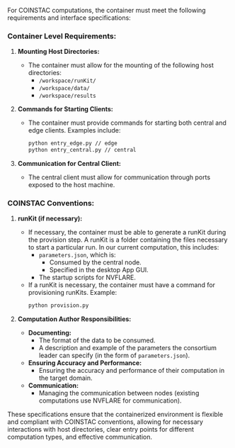For COINSTAC computations, the container must meet the following requirements and interface specifications:

### Container Level Requirements:

1. **Mounting Host Directories:**
   - The container must allow for the mounting of the following host directories:
     - `/workspace/runKit/`
     - `/workspace/data/`
     - `/workspace/results`

2. **Commands for Starting Clients:**
   - The container must provide commands for starting both central and edge clients. Examples include:
     ```bash
     python entry_edge.py // edge
     python entry_central.py // central
     ```

3. **Communication for Central Client:**
   - The central client must allow for communication through ports exposed to the host machine.

### COINSTAC Conventions:

1. **runKit (if necessary):**
   - If necessary, the container must be able to generate a runKit during the provision step. A runKit is a folder containing the files necessary to start a particular run. In our current computation, this includes:
     - `parameters.json`, which is:
       - Consumed by the central node.
       - Specified in the desktop App GUI.
     - The startup scripts for NVFLARE.
   - If a runKit is necessary, the container must have a command for provisioning runKits. Example:
     ```bash
     python provision.py
     ```

2. **Computation Author Responsibilities:**
   - **Documenting:**
     - The format of the data to be consumed.
     - A description and example of the parameters the consortium leader can specify (in the form of `parameters.json`).
   - **Ensuring Accuracy and Performance:**
     - Ensuring the accuracy and performance of their computation in the target domain.
   - **Communication:**
     - Managing the communication between nodes (existing computations use NVFLARE for communication).

These specifications ensure that the containerized environment is flexible and compliant with COINSTAC conventions, allowing for necessary interactions with host directories, clear entry points for different computation types, and effective communication.